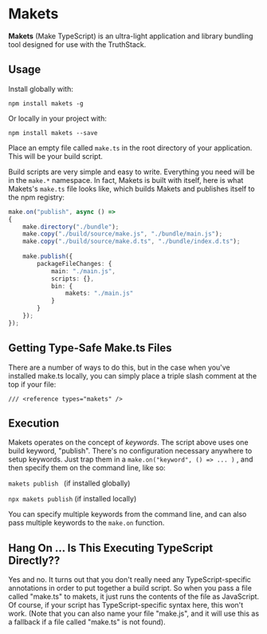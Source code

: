 
# Makets

**Makets** (Make TypeScript) is an ultra-light application and library bundling tool designed for use with the TruthStack.

## Usage

Install globally with:

```
npm install makets -g
```
Or locally in your project with:
```
npm install makets --save
```

Place an empty file called `make.ts` in the root directory of your application. This will be your build script.

Build scripts are very simple and easy to write. Everything you need will be in the `make.*` namespace. In fact, Makets is built with itself, here is what Makets's `make.ts` file looks like, which builds Makets and publishes itself to the npm registry:

```typescript
make.on("publish", async () =>
{
	make.directory("./bundle");
	make.copy("./build/source/make.js", "./bundle/main.js");
	make.copy("./build/source/make.d.ts", "./bundle/index.d.ts");
	
	make.publish({
		packageFileChanges: {
			main: "./main.js",
			scripts: {},
			bin: {
				makets: "./main.js"
			}
		}
	});
});
```

## Getting Type-Safe Make.ts Files

There are a number of ways to do this, but in the case when you've installed make.ts locally, you can simply place a triple slash comment at the top if your file:

```
/// <reference types="makets" />
```

## Execution

Makets operates on the concept of _keywords_. The script above uses one build keyword, "publish". There's no configuration necessary anywhere to setup keywords. Just trap them in a `make.on("keyword", () => ... )` , and then specify them on the command line, like so:

`makets publish ` (if installed globally)

`npx makets publish` (if installed locally)

You can specify multiple keywords from the command line, and can also pass multiple keywords to the `make.on` function.

## Hang On ... Is This Executing TypeScript Directly??

Yes and no. It turns out that you don't really need any TypeScript-specific annotations in order to put together a build script. So when you pass a file called "make.ts" to makets, it just runs the contents of the file as JavaScript. Of course, if your script has TypeScript-specific syntax here, this won't work. (Note that you can also name your file "make.js", and it will use this as a fallback if a file called "make.ts" is not found).
